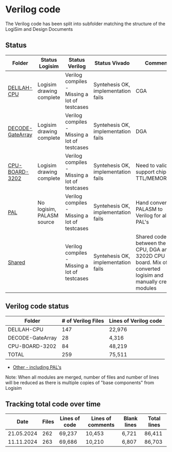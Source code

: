 # Verilog code

The Verilog code has been split into subfolder matching the structure of the LogiSim and Design Documents

## Status

| Folder                                         | Status Logisim           |  Status Verilog                                | Status Vivado                         | Comment    |
|------------------------------------------------|--------------------------|------------------------------------------------|---------------------------------------|------------|
| [DELILAH-CPU](CPU-BOARD-3202/readme.md)        | Logisim drawing complete | Verilog compiles - Missing a lot of testcases  | Syntehesis OK, implementation fails   | CGA        |
| [DECODE-GateArray](DECODE-GateArray/readme.md) | Logisim drawing complete | Verilog compiles - Missing a lot of testcases  | Syntehesis OK, implementation fails   | DGA        |
| [CPU-BOARD-3202](CPU-BOARD-3202/readme.md)     | Logisim drawing complete | Verilog compiles - Missing a lot of testcases  | Syntehesis OK, implementation fails   | Need to validate support chips TTL/MEMORY/++   |
| [PAL](../DesignDocuments/PAL-Code/readme.md)   | No logisim, PALASM source| Verilog compiles - Missing a lot of testcases  | Syntehesis OK, implementation fails   | Hand converted PALASM to Verilog for all PAL's |
| [Shared](Shared/readme.md)                     |                          | Verilog compiles - Missing a lot of testcases  | Syntehesis OK, implementation fails   | Shared code between the CPU, DGA and 3202D CPU board. Mix of converted logisim and manually created modules |

## Verilog code status

| Folder           | # of Verilog Files       | Lines of Verilog code  |
|------------------|--------------------------|------------------------|
| DELILAH-CPU      | 147                      | 22,976                 |
| DECODE-GateArray |  28                      | 4,316                  |
| CPU-BOARD-3202   |  84                      | 48,219                 |
| TOTAL            | 259                      | 75,511                 |

* [Other - including PAL's](Other/Readme.md)

Note: When all modules are merged, number of files and number of lines will be reduced as there is multiple copies of "base components" from Logisim

## Tracking total code over time


| Date       | Files | Lines of code | Lines of comments | Blank lines | Total lines |
|------------|-------|---------------|-------------------|-------------|-------------|
| 21.05.2024 | 262	 |    69,237	 |  10,453	         | 6,721	   |  86,411     |
| 11.11.2024 | 263   |    69,686	 |  10,210	         | 6,807       |  86,703     |